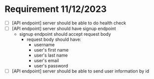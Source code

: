 # Requirement 11/12/2023
- [ ] [API endpoint] server should be able to do health check
- [ ] [API endpoint] server should have signup endpoint
    - signup endpoint should accept request body
        - request body should have:
          - username
          - user's first name
          - user's last name
          - user's email
          - user's password
- [ ] [API endpoint] server should be able to send user information by id